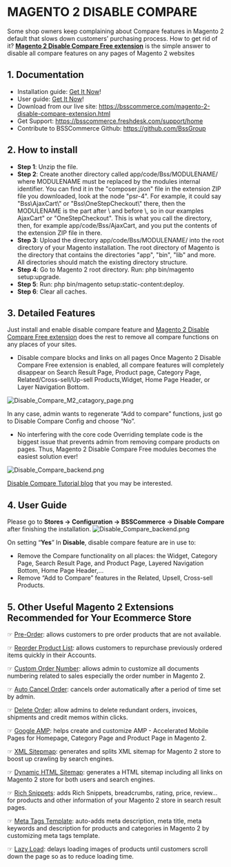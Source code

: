 # MAGENTO 2 DISABLE COMPARE

Some shop owners keep complaining about Compare features in Magento 2 default that slows down customers’ purchasing process.
How to get rid of it? **[Magento 2 Disable Compare Free extension](https://bsscommerce.com/magento-2-disable-compare-extension.html)** is the simple answer to disable all compare features on any pages of Magento 2 websites

## 1. Documentation

- Installation guide: [Get It Now](https://bsscommerce.com/media/attachments/177_5a71778de5821_Installation_Guide-Disable_Compare_for_Magento_2_Extension.pdf)!
- User guide: [Get It Now](https://bsscommerce.com/media/attachments/177_5a717785ee1e9_User_Guide_-_Disable_Compare.pdf)!
- Download from our live site: https://bsscommerce.com/magento-2-disable-compare-extension.html
- Get Support: https://bsscommerce.freshdesk.com/support/home
- Contribute to BSSCommerce Github: https://github.com/BssGroup 

## 2. How to install

- **Step 1**: Unzip the file.
- **Step 2**: Create another directory called app/code/Bss/MODULENAME/ where MODULENAME must be replaced by the modules internal identifier. You can find it in the "composer.json" file in the extension ZIP file you downloaded, look at the node "psr-4". For example, it could say "Bss\\AjaxCart\\" or "Bss\\OneStepCheckout\\" there, then the MODULENAME is the part after \\ and before \\, so in our examples AjaxCart" or "OneStepCheckout". 
This is what you call the directory, then, for example app/code/Bss/AjaxCart, and you put the contents of the extension ZIP file in there. 
- **Step 3**: Upload the directory app/code/Bss/MODULENAME/ into the root directory of your Magento installation. The root directory of Magento is the directory that contains the directories "app", "bin", "lib" and more. All directories should match the existing directory structure. 
- **Step 4**: Go to Magento 2 root directory. Run: php bin/magento setup:upgrade.
- **Step 5**: Run: php bin/magento setup:static-content:deploy.
- **Step 6**: Clear all caches.

## 3. Detailed Features

Just install and enable disable compare feature and [Magento 2 Disable Compare Free extension](https://bsscommerce.com/magento-2-disable-compare-extension.html) does the rest to remove all compare functions on any places of your sites.

- Disable compare blocks and links on all pages
Once Magento 2 Disable Compare Free extension is enabled, all compare features will completely disappear on Search Result Page, Product page, Category Page, Related/Cross-sell/Up-sell Products,Widget, Home Page Header, or Layer Navigation Bottom.

![Disable_Compare_M2_catagory_page.png](https://bsscommerce.com/media/wysiwyg/infortis/screenshot/Disable_Compare_M2_catagory_page.png)

In any case, admin wants to regenerate “Add to compare” functions, just go to Disable Compare Config and choose “No”.

- No interfering with the core code
Overriding template code is the biggest issue that prevents admin from removing compare products on pages. Thus, Magento 2 Disable Compare Free modules becomes the easiest solution ever!

![Disable_Compare_backend.png](https://bsscommerce.com/media/wysiwyg/infortis/screenshot/Disable_Compare_backend.png)

[Disable Compare Tutorial blog](https://bsscommerce.com/blog/how-to-disable-compare-in-magento-2-full-tutorial/) that you may be interested.

## 4. User Guide

Please go to **Stores →  Configuration →  BSSCommerce → Disable Compare** after finishing the installation.
![Disable_Compare_backend.png](https://bsscommerce.com/media/wysiwyg/infortis/screenshot/Disable_Compare_backend.png)

On setting “**Yes**” In **Disable**, disable compare feature are in use to:
- Remove the Compare functionality on all places: the Widget, Category Page, Search Result Page, and Product Page, Layered Navigation Bottom, Home Page Header,...
- Remove “Add to Compare” features in the Related, Upsell, Cross-sell Products.

## 5. Other Useful Magento 2 Extensions Recommended for Your Ecommerce Store


☞ [Pre-Order](https://bsscommerce.com/magento-2-extensions/magento-2-sales-motivation/pre-order-for-magento-2.html): allows customers to pre order products that are not available. 

☞ [Reorder Product List](https://bsscommerce.com/reorder-product-list-for-magento2.html): allows customers to repurchase previously ordered items quickly in their Accounts.

☞ [Custom Order Number](https://bsscommerce.com/magento-2-custom-order-number-extension.html): allows admin to customize all documents numbering related to sales especially the order number in Magento 2.

☞ [Auto Cancel Order](https://bsscommerce.com/magento-2-auto-cancel-order-extension.html): cancels order automatically after a period of time set by admin.

☞ [Delete Order](https://bsscommerce.com/delete-order-for-magento-2.html): allow admins to delete redundant orders, invoices, shipments and credit memos within clicks.

☞ [Google AMP](https://bsscommerce.com/google-amp-extension-for-magento-2.html): helps create and customize AMP - Accelerated Mobile Pages for Homepage, Category Page and Product Page in Magento 2.

☞ [XML Sitepmap](https://bsscommerce.com/magento-2-xml-sitemap.html): generates and splits XML sitemap for Magento 2 store to boost up crawling by search engines.

☞ [Dynamic HTML Sitemap](https://bsscommerce.com/dynamic-html-sitemap-for-magento-2.html): generates a HTML sitemap including all links on Magento 2 store for both users and search engines.

☞ [Rich Snippets](https://bsscommerce.com/rich-snippets-for-magento-2.html): adds Rich Snippets, breadcrumbs, rating, price, review… for products and other information of your Magento 2 store in search result pages.

☞ [Meta Tags Template](https://bsscommerce.com/meta-tags-template-for-magento-2.html): auto-adds meta description, meta title, meta keywords and description for products and categories in Magento 2 by customizing meta tags template.

☞ [Lazy Load](https://bsscommerce.com/magento-2-lazy-load-extension.html): delays loading images of products until customers scroll down the page so as to reduce loading time.
